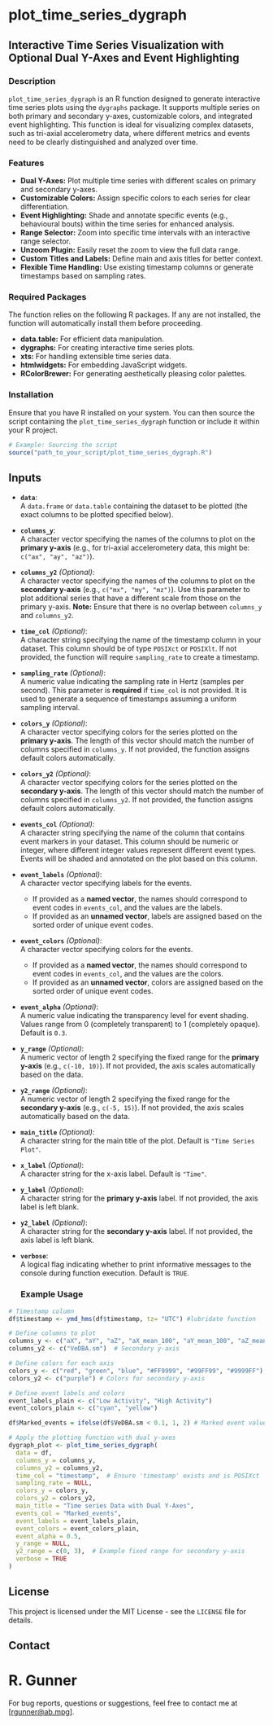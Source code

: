 # plot_time_series_dygraph

## Interactive Time Series Visualization with Optional Dual Y-Axes and Event Highlighting

### Description

`plot_time_series_dygraph` is an R function designed to generate interactive time series plots using the `dygraphs` package. It supports multiple series on both primary and secondary y-axes, customizable colors, and integrated event highlighting. This function is ideal for visualizing complex datasets, such as tri-axial accelerometry data, where different metrics and events need to be clearly distinguished and analyzed over time.

### Features

- **Dual Y-Axes:** Plot multiple time series with different scales on primary and secondary y-axes.
- **Customizable Colors:** Assign specific colors to each series for clear differentiation.
- **Event Highlighting:** Shade and annotate specific events (e.g., behavioural bouts) within the time series for enhanced analysis.
- **Range Selector:** Zoom into specific time intervals with an interactive range selector.
- **Unzoom Plugin:** Easily reset the zoom to view the full data range.
- **Custom Titles and Labels:** Define main and axis titles for better context.
- **Flexible Time Handling:** Use existing timestamp columns or generate timestamps based on sampling rates.

### Required Packages

The function relies on the following R packages. If any are not installed, the function will automatically install them before proceeding.

- **data.table:** For efficient data manipulation.
- **dygraphs:** For creating interactive time series plots.
- **xts:** For handling extensible time series data.
- **htmlwidgets:** For embedding JavaScript widgets.
- **RColorBrewer:** For generating aesthetically pleasing color palettes.

### Installation

Ensure that you have R installed on your system. You can then source the script containing the `plot_time_series_dygraph` function or include it within your R project.

```r
# Example: Sourcing the script
source("path_to_your_script/plot_time_series_dygraph.R")
```

## Inputs

- **`data`**:  
  A `data.frame` or `data.table` containing the dataset to be plotted (the exact columns to be plotted specified below). 

- **`columns_y`**:  
  A character vector specifying the names of the columns to plot on the **primary y-axis** (e.g., for tri-axial accelerometery data, this might be: `c("ax", "ay", "az")`).

- **`columns_y2`** *(Optional)*:  
  A character vector specifying the names of the columns to plot on the **secondary y-axis** (e.g., `c("mx", "my", "mz")`). Use this parameter to plot additional series that have a different scale from those on the primary y-axis. **Note:** Ensure that there is no overlap between `columns_y` and `columns_y2`.

- **`time_col`** *(Optional)*:  
  A character string specifying the name of the timestamp column in your dataset. This column should be of type `POSIXct` or `POSIXlt`. If not provided, the function will require `sampling_rate` to create a timestamp.

- **`sampling_rate`** *(Optional)*:  
  A numeric value indicating the sampling rate in Hertz (samples per second). This parameter is **required** if `time_col` is not provided. It is used to generate a sequence of timestamps assuming a uniform sampling interval.

- **`colors_y`** *(Optional)*:  
  A character vector specifying colors for the series plotted on the **primary y-axis**. The length of this vector should match the number of columns specified in `columns_y`. If not provided, the function assigns default colors automatically.

- **`colors_y2`** *(Optional)*:  
  A character vector specifying colors for the series plotted on the **secondary y-axis**. The length of this vector should match the number of columns specified in `columns_y2`. If not provided, the function assigns default colors automatically.

- **`events_col`** *(Optional)*:  
  A character string specifying the name of the column that contains event markers in your dataset. This column should be numeric or integer, where different integer values represent different event types. Events will be shaded and annotated on the plot based on this column.

- **`event_labels`** *(Optional)*:  
  A character vector specifying labels for the events.  
  - If provided as a **named vector**, the names should correspond to event codes in `events_col`, and the values are the labels.
  - If provided as an **unnamed vector**, labels are assigned based on the sorted order of unique event codes.

- **`event_colors`** *(Optional)*:  
  A character vector specifying colors for the events.  
  - If provided as a **named vector**, the names should correspond to event codes in `events_col`, and the values are the colors.
  - If provided as an **unnamed vector**, colors are assigned based on the sorted order of unique event codes.

- **`event_alpha`** *(Optional)*:  
  A numeric value indicating the transparency level for event shading. Values range from 0 (completely transparent) to 1 (completely opaque). Default is `0.3`.

- **`y_range`** *(Optional)*:  
  A numeric vector of length 2 specifying the fixed range for the **primary y-axis** (e.g., `c(-10, 10)`). If not provided, the axis scales automatically based on the data.

- **`y2_range`** *(Optional)*:  
  A numeric vector of length 2 specifying the fixed range for the **secondary y-axis** (e.g., `c(-5, 15)`). If not provided, the axis scales automatically based on the data.

- **`main_title`** *(Optional)*:  
  A character string for the main title of the plot. Default is `"Time Series Plot"`.

- **`x_label`** *(Optional)*:  
  A character string for the x-axis label. Default is `"Time"`.

- **`y_label`** *(Optional)*:  
  A character string for the **primary y-axis** label. If not provided, the axis label is left blank.

- **`y2_label`** *(Optional)*:  
  A character string for the **secondary y-axis** label. If not provided, the axis label is left blank.

- **`verbose`**:  
  A logical flag indicating whether to print informative messages to the console during function execution. Default is `TRUE`.

  
  ### Example Usage

```R
# Timestamp column
df$timestamp <- ymd_hms(df$timestamp, tz= "UTC") #lubridate function

# Define columns to plot
columns_y <- c("aX", "aY", "aZ", "aX_mean_100", "aY_mean_100", "aZ_mean_100") # Primary y-axis (e.g., raw and smoothed tri-axial acceleration variables)
columns_y2 <- c("VeDBA.sm")  # Secondary y-axis

# Define colors for each axis
colors_y <- c("red", "green", "blue", "#FF9999", "#99FF99", "#9999FF")  # Colours for primary y-axis
colors_y2 <- c("purple") # Colors for secondary y-axis

# Define event labels and colors
event_labels_plain <- c("Low Activity", "High Activity")
event_colors_plain <- c("cyan", "yellow")

df$Marked_events = ifelse(df$VeDBA.sm < 0.1, 1, 2) # Marked event values based on a simple dynamic acceleration threshold

# Apply the plotting function with dual y-axes
dygraph_plot <- plot_time_series_dygraph(
  data = df,
  columns_y = columns_y,
  columns_y2 = columns_y2,
  time_col = "timestamp",  # Ensure 'timestamp' exists and is POSIXct
  sampling_rate = NULL,
  colors_y = colors_y,
  colors_y2 = colors_y2,
  main_title = "Time series Data with Dual Y-Axes",
  events_col = "Marked_events",
  event_labels = event_labels_plain,
  event_colors = event_colors_plain,
  event_alpha = 0.5,
  y_range = NULL,
  y2_range = c(0, 3),  # Example fixed range for secondary y-axis
  verbose = TRUE
)
```

## License

This project is licensed under the MIT License - see the `LICENSE` file for details.

## Contact
# R. Gunner
For bug reports, questions or suggestions, feel free to contact me at [rgunner@ab.mpg].
